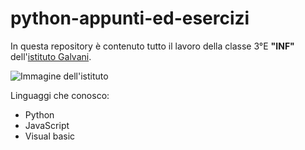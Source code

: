 # python-appunti-ed-esercizi

In questa repository è contenuto tutto il lavoro della classe 3°E **"INF"** dell'[istituto Galvani](https://www.iisgalvanimi.edu.it).

![Immagine dell'istituto](https://www.iisgalvanimi.edu.it/sites/default/files/image_gallery/scuola.jpg)

Linguaggi che conosco:
- Python
- JavaScript
- Visual basic
